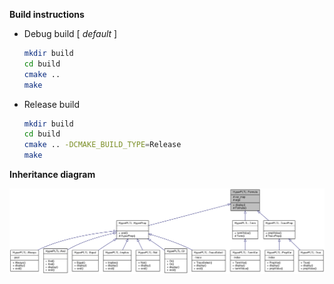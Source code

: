 

**Build instructions**

- Debug build [ *default* ]

  ```bash
  mkdir build
  cd build
  cmake ..
  make
  ```

  

- Release build

  ```bash
  mkdir build
  cd build
  cmake .. -DCMAKE_BUILD_TYPE=Release
  make
  ```



**Inheritance diagram**

<img src="doc/class_hyper_p_l_t_l_1_1_formula__inherit__graph.png" />